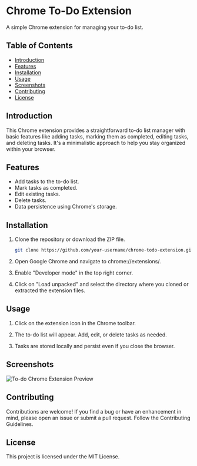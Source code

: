 # Chrome To-Do Extension

A simple Chrome extension for managing your to-do list.

## Table of Contents
- [Introduction](#introduction)
- [Features](#features)
- [Installation](#installation)
- [Usage](#usage)
- [Screenshots](#screenshots)
- [Contributing](#contributing)
- [License](#license)

## Introduction

This Chrome extension provides a straightforward to-do list manager with basic features like adding tasks, marking them as completed, editing tasks, and deleting tasks. It's a minimalistic approach to help you stay organized within your browser.

## Features

- Add tasks to the to-do list.
- Mark tasks as completed.
- Edit existing tasks.
- Delete tasks.
- Data persistence using Chrome's storage.

## Installation

1. Clone the repository or download the ZIP file.
   ```bash
   git clone https://github.com/your-username/chrome-todo-extension.git

2. Open Google Chrome and navigate to chrome://extensions/.

3. Enable "Developer mode" in the top right corner.

4. Click on "Load unpacked" and select the directory where you cloned or extracted the extension files.

## Usage

1. Click on the extension icon in the Chrome toolbar.

2. The to-do list will appear. Add, edit, or delete tasks as needed.

3. Tasks are stored locally and persist even if you close the browser.

## Screenshots

![To-do Chrome Extension Preview](screenshot.jpg)

## Contributing

Contributions are welcome! If you find a bug or have an enhancement in mind, please open an issue or submit a pull request. Follow the Contributing Guidelines.

## License
This project is licensed under the MIT License.